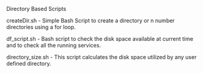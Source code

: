 Directory Based Scripts 

createDir.sh - Simple Bash Script to create a directory or n number directories using a for loop.

df_script.sh - Bash script to check the disk space available at current time and to check all the running services.

directory_size.sh - This script calculates the disk space utilized by any user defined directory.
